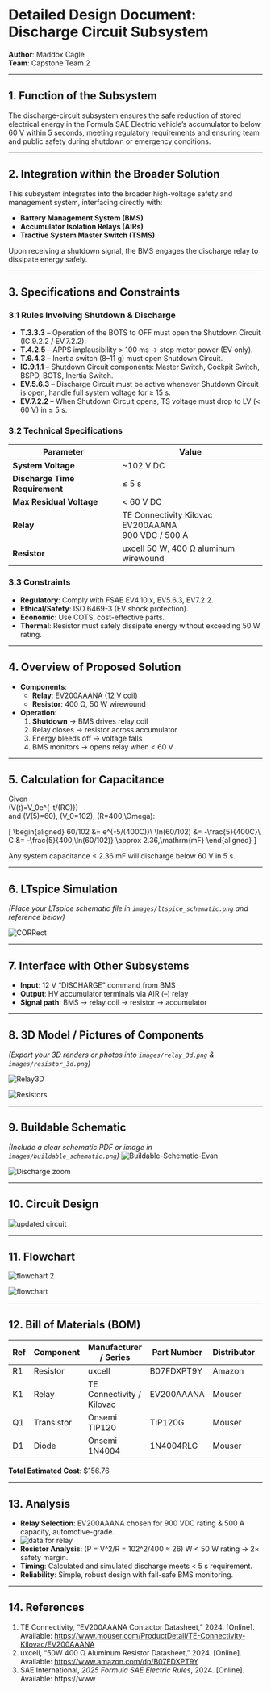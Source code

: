 # Detailed Design Document: Discharge Circuit Subsystem

**Author**: Maddox Cagle  
**Team**: Capstone Team 2  

---

## 1. Function of the Subsystem

The discharge-circuit subsystem ensures the safe reduction of stored electrical energy in the Formula SAE Electric vehicle’s accumulator to below 60 V within 5 seconds, meeting regulatory requirements and ensuring team and public safety during shutdown or emergency conditions.

---

## 2. Integration within the Broader Solution

This subsystem integrates into the broader high-voltage safety and management system, interfacing directly with:

- **Battery Management System (BMS)**
- **Accumulator Isolation Relays (AIRs)**
- **Tractive System Master Switch (TSMS)**

Upon receiving a shutdown signal, the BMS engages the discharge relay to dissipate energy safely.

---

## 3. Specifications and Constraints

### 3.1 Rules Involving Shutdown & Discharge

- **T.3.3.3** – Operation of the BOTS to OFF must open the Shutdown Circuit (IC.9.2.2 / EV.7.2.2).  
- **T.4.2.5** – APPS implausibility > 100 ms → stop motor power (EV only).  
- **T.9.4.3** – Inertia switch (8–11 g) must open Shutdown Circuit.  
- **IC.9.1.1** – Shutdown Circuit components: Master Switch, Cockpit Switch, BSPD, BOTS, Inertia Switch.  
- **EV.5.6.3** – Discharge Circuit must be active whenever Shutdown Circuit is open, handle full system voltage for ≥ 15 s.  
- **EV.7.2.2** – When Shutdown Circuit opens, TS voltage must drop to LV (< 60 V) in ≤ 5 s.  

### 3.2 Technical Specifications

| Parameter                      | Value                                   |
| ------------------------------ | --------------------------------------- |
| **System Voltage**             | ~102 V DC                               |
| **Discharge Time Requirement** | ≤ 5 s                                   |
| **Max Residual Voltage**       | < 60 V DC                               |
| **Relay**                      | TE Connectivity Kilovac EV200AAANA<br>900 VDC / 500 A  |
| **Resistor**                   | uxcell 50 W, 400 Ω aluminum wirewound  |

### 3.3 Constraints

- **Regulatory**: Comply with FSAE EV4.10.x, EV5.6.3, EV7.2.2.  
- **Ethical/Safety**: ISO 6469-3 (EV shock protection).  
- **Economic**: Use COTS, cost-effective parts.  
- **Thermal**: Resistor must safely dissipate energy without exceeding 50 W rating.  

---

## 4. Overview of Proposed Solution

- **Components**:  
  - **Relay**: EV200AAANA (12 V coil)  
  - **Resistor**: 400 Ω, 50 W wirewound  
- **Operation**:  
  1. **Shutdown** → BMS drives relay coil  
  2. Relay closes → resistor across accumulator  
  3. Energy bleeds off → voltage falls  
  4. BMS monitors → opens relay when < 60 V  

---

## 5. Calculation for Capacitance

Given  
\(V(t)=V_0e^{-t/(RC)}\)  
and \(V(5)=60\), \(V_0=102\), \(R=400\,\Omega\):

\[
\begin{aligned}
60/102 &= e^{-5/(400C)}\\
\ln(60/102) &= -\frac{5}{400C}\\
C &= -\frac{5}{400\,\ln(60/102)} \approx 2.36\,\mathrm{mF}
\end{aligned}
\]

Any system capacitance ≤ 2.36 mF will discharge below 60 V in 5 s.

---

## 6. LTspice Simulation

*(Place your LTspice schematic file in `images/ltspice_schematic.png` and reference below)*


![CORRect](https://github.com/user-attachments/assets/f2303305-5583-453f-9f5a-b72c2d6f2b03)

---

## 7. Interface with Other Subsystems

- **Input**: 12 V “DISCHARGE” command from BMS  
- **Output**: HV accumulator terminals via AIR (–) relay  
- **Signal path**: BMS → relay coil → resistor → accumulator

---

## 8. 3D Model / Pictures of Components

*(Export your 3D renders or photos into `images/relay_3d.png` & `images/resistor_3d.png`)*

 ![Relay3D](https://github.com/user-attachments/assets/bc445f38-6993-4bbf-8e7b-8b1cfee02977)


![Resistors](https://github.com/user-attachments/assets/bc36e79f-05f0-4681-a6b8-2001444ad4f4)

---

## 9. Buildable Schematic

*(Include a clear schematic PDF or image in `images/buildable_schematic.png`)*
![Buildable-Schematic-Evan](https://github.com/user-attachments/assets/0c1f7f00-cfda-4b77-9ce8-c9f949435ac8)


![Discharge zoom](https://github.com/user-attachments/assets/94413c04-4771-41d9-af8c-e251bc0d16e4)

---

## 10. Circuit Design




![updated circuit](https://github.com/user-attachments/assets/f4a30d51-5470-4e1c-8b6a-1d3739c35933)

---

## 11. Flowchart


![flowchart 2](https://github.com/user-attachments/assets/cb4f59dd-7ed6-4f3c-a71e-ffcacdc681eb)


![flowchart](https://github.com/user-attachments/assets/1f065ce0-f329-403b-b729-c0abe62d7ff7)

---

## 12. Bill of Materials (BOM)

| Ref  | Component | Manufacturer / Series      | Part Number       | Distributor | Qty | Unit Price | Total   | Link                                                         |
| ---- | --------- | -------------------------- | ----------------- | ----------- | --- | ---------- | ------- | ------------------------------------------------------------ |
| R1   | Resistor  | uxcell                     | B07FDXPT9Y        | Amazon      | 1   | \$9.99     | \$9.99  | https://www.amazon.com/dp/B07FDXPT9Y                         |
| K1   | Relay     | TE Connectivity / Kilovac  | EV200AAANA        | Mouser      | 1   | \$145.88   | \$145.88| https://www.mouser.com/ProductDetail/TE-Connectivity-Kilovac/EV200AAANA |
| Q1   | Transistor| Onsemi TIP120              | TIP120G           | Mouser      | 1   | \$0.69     | \$0.69  | https://www.mouser.com/ProductDetail/onsemi/TIP120G          |
| D1   | Diode     | Onsemi 1N4004              | 1N4004RLG         | Mouser      | 1   | \$0.20     | \$0.20  | https://www.mouser.com/ProductDetail/onsemi/1N4004RLG        |

**Total Estimated Cost**: \$156.76

---

## 13. Analysis

- **Relay Selection**: EV200AAANA chosen for 900 VDC rating & 500 A capacity, automotive-grade.
-  ![data for relay](https://github.com/user-attachments/assets/8896e2c0-667f-407e-8b49-63776e5d9658)
- **Resistor Analysis**: \(P = V^2/R = 102^2/400 ≈ 26\) W < 50 W rating → 2× safety margin.  
- **Timing**: Calculated and simulated discharge meets < 5 s requirement.  
- **Reliability**: Simple, robust design with fail-safe BMS monitoring.


---

## 14. References

1. TE Connectivity, “EV200AAANA Contactor Datasheet,” 2024. [Online]. Available: https://www.mouser.com/ProductDetail/TE-Connectivity-Kilovac/EV200AAANA  
2. uxcell, “50W 400 Ω Aluminum Resistor Datasheet,” 2024. [Online]. Available: https://www.amazon.com/dp/B07FDXPT9Y  
3. SAE International, *2025 Formula SAE Electric Rules*, 2024. [Online]. Available: https://www
